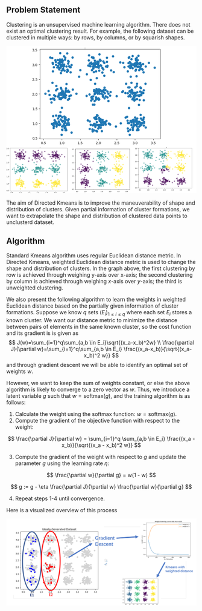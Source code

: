 ## Problem Statement

Clustering is an unsupervised machine learning algorithm. There does not exist an optimal clustering result. For example, the following dataset can be clustered in multiple ways: by rows, by columns, or by squarish shapes. 

![Three Ways of Clustering](./threeways.png)

The aim of Directed Kmeans is to improve the maneuverability of shape and distribution of clusters. Given partial information of cluster formations, we want to extrapolate the shape and distribution of clustered data points to unclusterd dataset. 

## Algorithm

Standard Kmeans algorithm uses regular Euclidean distance metric. In Directed Kmeans, weighted Euclidean distance metric is used to change the shape and distribution of clusters. In the graph above, the first clustering by row is achieved through weighing y-axis over x-axis; the second clustering by column is achieved through weighing $x$-axis over $y$-axis; the third is unweighted clustering.

We also present the following algorithm to learn the weights in weighted Euclidean distance based on the partially given information of cluster formations. Suppose we know $q$ sets $(E_i)_{1\leq i\leq q}$ where each set $E_i$ stores a known cluster. We want our distance metric to minimize the distance between pairs of elements in the same known cluster, so the cost function and its gradient is is given as 
$$
J(w)=\sum_{i=1}^q\sum_{a,b \in E_i}\sqrt{(x_a-x_b)^2w}
\\
\frac{\partial J}{\partial w}=\sum_{i=1}^q\sum_{a,b \in E_i} \frac{(x_a-x_b)}{\sqrt{(x_a-x_b)^2 w}}
$$
and through gradient descent we will be able to identify an optimal set of weights $w$.

However, we want to keep the sum of weights constant, or else the above algorithm is likely to converge to a zero vector as $w$. Thus, we introduce a latent variable $g$ such that $w=\text{softmax}(g)$, and the training algorithm is as follows:

1. Calculate the weight using the softmax function: $w = \text{softmax}(g)$. 
2. Compute the gradient of the objective function with respect to the weight: 

$$
\frac{\partial J}{\partial w} = \sum_{i=1}^q \sum_{a,b \in E_i} \frac{(x_a - x_b)}{\sqrt{(x_a - x_b)^2 w}}
$$

3. Compute the gradient of the weight with respect to $g$ and update the parameter $g$ using the learning rate $\eta$:

$$
\frac{\partial w}{\partial g} = w(1 - w)
$$

$$
g := g - \eta \frac{\partial J}{\partial w} \frac{\partial w}{\partial g}
$$

4. Repeat steps 1-4 until convergence.

Here is a visualized overview of this process

![overview](./overview.png)

